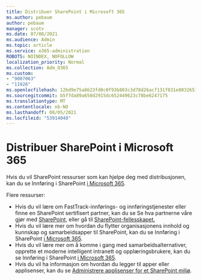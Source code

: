 ```yaml
---
title: Distribuer SharePoint i Microsoft 365
ms.author: pebaum
author: pebaum
manager: scotv
ms.date: 07/08/2021
ms.audience: Admin
ms.topic: article
ms.service: o365-administration
ROBOTS: NOINDEX, NOFOLLOW
localization_priority: Normal
ms.collection: Adm_O365
ms.custom:
- "9007063"
- "11926"
ms.openlocfilehash: 12bd9e75a8623fd0c0f93b803c3d78d26acf131f831e8032651461fe80914c57
ms.sourcegitcommit: b5f7da89a650d2915dc652449623c78be6247175
ms.translationtype: MT
ms.contentlocale: nb-NO
ms.lasthandoff: 08/05/2021
ms.locfileid: "53914048"
---
```

# <a name="deploy-sharepoint-in-microsoft-365"></a>Distribuer SharePoint i Microsoft 365

Hvis du vil SharePoint ressurser som kan hjelpe deg med distribusjonen, kan du se Innføring i SharePoint [i Microsoft 365](/sharepoint/introduction). 

Flere ressurser: 

- Hvis du vil lære om FastTrack-innførings- og innføringstjenester eller finne en SharePoint sertifisert partner, kan du se Se hva partnerne våre gjør med [SharePoint](/microsoft-365/sharepoint/sharepoint-partners-sharepoint-support), eller gå til [SharePoint-fellesskapet.](https://techcommunity.microsoft.com/t5/sharepoint/ct-p/SharePoint) 
- Hvis du vil lære mer om hvordan du flytter organisasjonens innhold og kunnskap og samarbeidsapper til SharePoint, kan du se Innføring i SharePoint [i Microsoft 365](/sharepoint/introduction#migration). 
- Hvis du vil lære mer om å komme i gang med samarbeidsalternativer, opprette et moderne intelligent intranett og opplæringsbrukere, kan du se Innføring i SharePoint [i Microsoft 365](/sharepoint/introduction#collaboration). 
- Hvis du vil ha informasjon om hvordan du legger til apper eller applisenser, kan du se [Administrere applisenser for et SharePoint miljø](/sharepoint/manage-app-licenses). 


